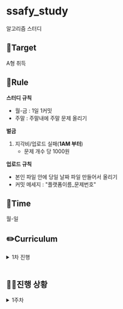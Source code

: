 # ssafy_study
알고리즘 스터디

## 🎯Target
A형 취득

## 📌Rule
**스터디 규칙**
- 월-금 : 1일 1커밋
- 주말 : 주말내에 주말 문제 올리기

**벌금**
1. 지각비/업로드 실패(**1AM 부터**)
   - 문제 개수 당 1000원

**업로드 규칙**
- 본인 파일 안에 당일 날짜 파일 만들어서 올리기
- 커밋 메세지 : "플랫폼이름_문제번호"

## 📅Time
월-일

## ✏️Curriculum
<details>
  <summary>1차 진행</summary>

 
 - 기간 : 2025.01.18 ~ 
 - 노션에 정리된 문제 풀이
 - https://seasoned-peripheral-395.notion.site/1-17eaa43d3dea801d8cdffbcd103e2c98?pvs=4
 
</details>
</br>


## 🏃‍♀️진행 상황
<details>
  <summary>1주차</summary>

|날짜| 문제 |지혜|보경|유진|선웅|승훈|영빈|
|---|---|---|---|---|---|---|---|---|---|
|1/18|||||||||
|1/20||2753, 5597, 20053|||||||
|1/21||2753, 5597, 20053|||||||
|1/22||2753, 5597, 20053|||||||
|1/23||2753, 5597, 20053|||||||
|1/24||2753, 5597, 20053|||||||
|1/25||2753, 5597, 20053|||||||

</details>
